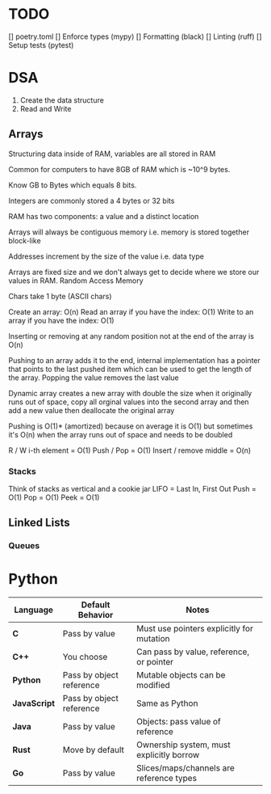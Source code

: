 # TODO
[] poetry.toml
[] Enforce types (mypy)
[] Formatting (black)
[] Linting (ruff)
[] Setup tests (pytest)

# DSA
1. Create the data structure
2. Read and Write


## Arrays
Structuring data inside of RAM, variables are all stored in RAM

Common for computers to have 8GB of RAM which is ~10^9 bytes.

Know GB to Bytes which equals 8 bits.

Integers are commonly stored a 4 bytes or 32 bits

RAM has two components: a value and a distinct location

Arrays will always be contiguous memory i.e. memory is stored together block-like

Addresses increment by the size of the value i.e. data type

Arrays are fixed size and we don't always get to decide where we store our values in RAM. Random Access Memory

Chars take 1 byte (ASCII chars)

Create an array: O(n)
Read an array if you have the index: O(1)
Write to an array if you have the index: O(1)

Inserting or removing at any random position not at the end of the array is O(n)

Pushing to an array adds it to the end, internal implementation has a pointer that points to the last pushed item which can be used to get the length of the array. Popping the value removes the last value

Dynamic array creates a new array with double the size when it originally runs out of space, copy all orginal values into the second array and then add a new value then deallocate the original array

Pushing is O(1)* (amortized) because on average it is O(1) but sometimes it's O(n) when the array runs out of space and needs to be doubled

R / W i-th element = O(1)
Push / Pop = O(1)
Insert / remove middle = O(n)

### Stacks
Think of stacks as vertical and a cookie jar
LIFO = Last In, First Out
Push = O(1)
Pop = O(1)
Peek = O(1)

## Linked Lists

### Queues

# Python

| Language | Default Behavior | Notes |
|----------|-----------------|-------|
| **C** | Pass by value | Must use pointers explicitly for mutation |
| **C++** | You choose | Can pass by value, reference, or pointer |
| **Python** | Pass by object reference | Mutable objects can be modified |
| **JavaScript** | Pass by object reference | Same as Python |
| **Java** | Pass by value | Objects: pass value of reference |
| **Rust** | Move by default | Ownership system, must explicitly borrow |
| **Go** | Pass by value | Slices/maps/channels are reference types |